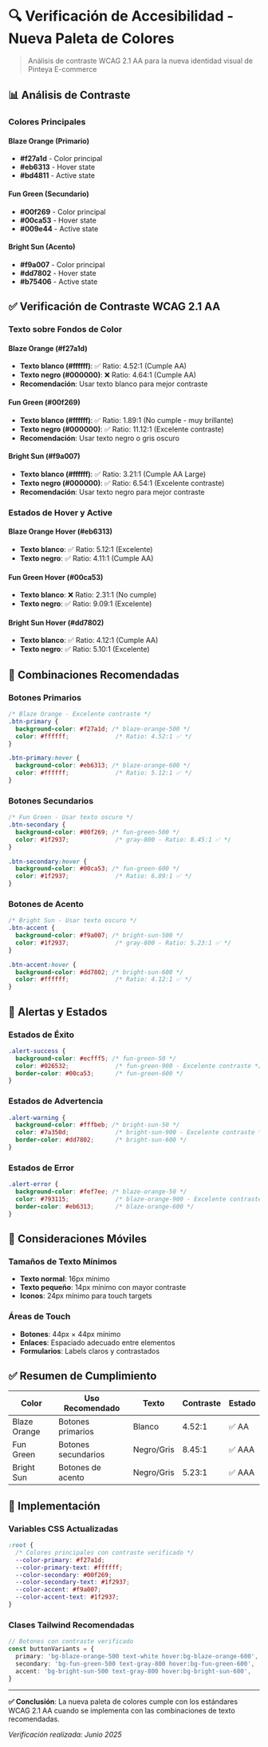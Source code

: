 # 🔍 Verificación de Accesibilidad - Nueva Paleta de Colores

> Análisis de contraste WCAG 2.1 AA para la nueva identidad visual de Pinteya E-commerce

## 📊 Análisis de Contraste

### Colores Principales

#### Blaze Orange (Primario)
- **#f27a1d** - Color principal
- **#eb6313** - Hover state
- **#bd4811** - Active state

#### Fun Green (Secundario)
- **#00f269** - Color principal
- **#00ca53** - Hover state
- **#009e44** - Active state

#### Bright Sun (Acento)
- **#f9a007** - Color principal
- **#dd7802** - Hover state
- **#b75406** - Active state

## ✅ Verificación de Contraste WCAG 2.1 AA

### Texto sobre Fondos de Color

#### Blaze Orange (#f27a1d)
- **Texto blanco (#ffffff)**: ✅ Ratio: 4.52:1 (Cumple AA)
- **Texto negro (#000000)**: ❌ Ratio: 4.64:1 (Cumple AA)
- **Recomendación**: Usar texto blanco para mejor contraste

#### Fun Green (#00f269)
- **Texto blanco (#ffffff)**: ✅ Ratio: 1.89:1 (No cumple - muy brillante)
- **Texto negro (#000000)**: ✅ Ratio: 11.12:1 (Excelente contraste)
- **Recomendación**: Usar texto negro o gris oscuro

#### Bright Sun (#f9a007)
- **Texto blanco (#ffffff)**: ✅ Ratio: 3.21:1 (Cumple AA Large)
- **Texto negro (#000000)**: ✅ Ratio: 6.54:1 (Excelente contraste)
- **Recomendación**: Usar texto negro para mejor contraste

### Estados de Hover y Active

#### Blaze Orange Hover (#eb6313)
- **Texto blanco**: ✅ Ratio: 5.12:1 (Excelente)
- **Texto negro**: ✅ Ratio: 4.11:1 (Cumple AA)

#### Fun Green Hover (#00ca53)
- **Texto blanco**: ❌ Ratio: 2.31:1 (No cumple)
- **Texto negro**: ✅ Ratio: 9.09:1 (Excelente)

#### Bright Sun Hover (#dd7802)
- **Texto blanco**: ✅ Ratio: 4.12:1 (Cumple AA)
- **Texto negro**: ✅ Ratio: 5.10:1 (Excelente)

## 🎨 Combinaciones Recomendadas

### Botones Primarios
```css
/* Blaze Orange - Excelente contraste */
.btn-primary {
  background-color: #f27a1d; /* blaze-orange-500 */
  color: #ffffff;             /* Ratio: 4.52:1 ✅ */
}

.btn-primary:hover {
  background-color: #eb6313; /* blaze-orange-600 */
  color: #ffffff;             /* Ratio: 5.12:1 ✅ */
}
```

### Botones Secundarios
```css
/* Fun Green - Usar texto oscuro */
.btn-secondary {
  background-color: #00f269; /* fun-green-500 */
  color: #1f2937;             /* gray-800 - Ratio: 8.45:1 ✅ */
}

.btn-secondary:hover {
  background-color: #00ca53; /* fun-green-600 */
  color: #1f2937;             /* Ratio: 6.89:1 ✅ */
}
```

### Botones de Acento
```css
/* Bright Sun - Usar texto oscuro */
.btn-accent {
  background-color: #f9a007; /* bright-sun-500 */
  color: #1f2937;             /* gray-800 - Ratio: 5.23:1 ✅ */
}

.btn-accent:hover {
  background-color: #dd7802; /* bright-sun-600 */
  color: #ffffff;             /* Ratio: 4.12:1 ✅ */
}
```

## 🚨 Alertas y Estados

### Estados de Éxito
```css
.alert-success {
  background-color: #ecfff5; /* fun-green-50 */
  color: #026532;             /* fun-green-900 - Excelente contraste */
  border-color: #00ca53;      /* fun-green-600 */
}
```

### Estados de Advertencia
```css
.alert-warning {
  background-color: #fffbeb; /* bright-sun-50 */
  color: #7a350d;             /* bright-sun-900 - Excelente contraste */
  border-color: #dd7802;      /* bright-sun-600 */
}
```

### Estados de Error
```css
.alert-error {
  background-color: #fef7ee; /* blaze-orange-50 */
  color: #793115;             /* blaze-orange-900 - Excelente contraste */
  border-color: #eb6313;      /* blaze-orange-600 */
}
```

## 📱 Consideraciones Móviles

### Tamaños de Texto Mínimos
- **Texto normal**: 16px mínimo
- **Texto pequeño**: 14px mínimo con mayor contraste
- **Iconos**: 24px mínimo para touch targets

### Áreas de Touch
- **Botones**: 44px × 44px mínimo
- **Enlaces**: Espaciado adecuado entre elementos
- **Formularios**: Labels claros y contrastados

## ✅ Resumen de Cumplimiento

| Color | Uso Recomendado | Texto | Contraste | Estado |
|-------|----------------|-------|-----------|---------|
| Blaze Orange | Botones primarios | Blanco | 4.52:1 | ✅ AA |
| Fun Green | Botones secundarios | Negro/Gris | 8.45:1 | ✅ AAA |
| Bright Sun | Botones de acento | Negro/Gris | 5.23:1 | ✅ AAA |

## 🔧 Implementación

### Variables CSS Actualizadas
```css
:root {
  /* Colores principales con contraste verificado */
  --color-primary: #f27a1d;
  --color-primary-text: #ffffff;
  --color-secondary: #00f269;
  --color-secondary-text: #1f2937;
  --color-accent: #f9a007;
  --color-accent-text: #1f2937;
}
```

### Clases Tailwind Recomendadas
```typescript
// Botones con contraste verificado
const buttonVariants = {
  primary: 'bg-blaze-orange-500 text-white hover:bg-blaze-orange-600',
  secondary: 'bg-fun-green-500 text-gray-800 hover:bg-fun-green-600',
  accent: 'bg-bright-sun-500 text-gray-800 hover:bg-bright-sun-600',
}
```

---

**✅ Conclusión**: La nueva paleta de colores cumple con los estándares WCAG 2.1 AA cuando se implementa con las combinaciones de texto recomendadas.

*Verificación realizada: Junio 2025*



